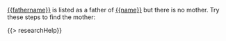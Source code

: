 [{{fathername}}](https://familysearch.org/tree/#view=ancestor&person={{fid}}) is 
listed as a father of [{{name}}](https://familysearch.org/tree/#view=ancestor&person={{pid}}) 
but there is no mother. Try these steps to find the mother:

{{> researchHelp}}